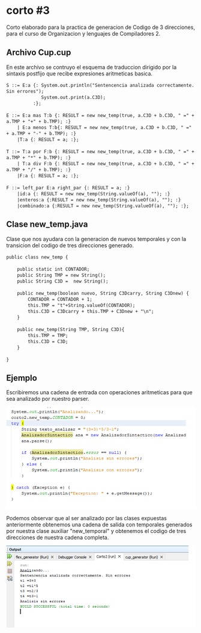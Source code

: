 # corto #3
Corto elaborado para la practica de generacion de Codigo de 3 direcciones, para el curso de Organizacion y lenguajes de Compiladores 2.

## Archivo Cup.cup

En este archivo se contruyo el esquema de traduccion dirigido por la sintaxis postfijo que recibe expresiones aritmeticas basica.

```
S ::= E:a {: System.out.println("Sentencencia analizada correctamente. Sin errores");
             System.out.print(a.C3D); 
          :};

E ::= E:a mas T:b {: RESULT = new new_temp(true, a.C3D + b.C3D, " =" + a.TMP + "+" + b.TMP); :}
    | E:a menos T:b{: RESULT = new new_temp(true, a.C3D + b.C3D, " =" + a.TMP + "-" + b.TMP); :}
    |T:a {: RESULT = a; :};

T ::= T:a por F:b {: RESULT = new new_temp(true, a.C3D + b.C3D, " =" + a.TMP + "*" + b.TMP); :}
    | T:a div F:b {: RESULT = new new_temp(true, a.C3D + b.C3D, " =" + a.TMP + "/" + b.TMP); :}
    |F:a {: RESULT = a; :};

F ::= left_par E:a right_par {: RESULT = a; :}
    |id:a {: RESULT = new new_temp(String.valueOf(a), ""); :}
    |enteros:a {:RESULT = new new_temp(String.valueOf(a), ""); :}
    |combinado:a {:RESULT = new new_temp(String.valueOf(a), ""); :};    
```

## Clase new_temp.java

Clase que nos ayudara con la generacion de nuevos temporales y con la transicion del codigo de tres direcciones generado.


```
public class new_temp {
    
    public static int CONTADOR;
    public String TMP = new String();
    public String C3D =  new String();

    public new_temp(boolean nuevo, String C3Dcarry, String C3Dnew) {
        CONTADOR = CONTADOR + 1;
        this.TMP = "t"+String.valueOf(CONTADOR);
        this.C3D = C3Dcarry + this.TMP + C3Dnew + "\n";
    }

    public new_temp(String TMP, String C3D){
        this.TMP = TMP;
        this.C3D = C3D;
    }    
    
}   
```
## Ejemplo

Escribiremos una cadena de entrada con operaciones aritmeticas para que sea analizado por nuestro parser. 

<p align="center">
  <img src="img/CadenaEntrada.png" width="800" alt="Cadena de Entrada">
</p>

Podemos observar que al ser analizado por las clases expuestas anteriormente obtenemos una cadena de salida con temporales generados por nuestra clase auxiliar "new_temporal" y obtenemos el codigo de tres direcciones de nuestra cadena completa. 

<p align="center">
  <img src="img/resultado.png" width="800" alt="Resultado obtenido">
</p>